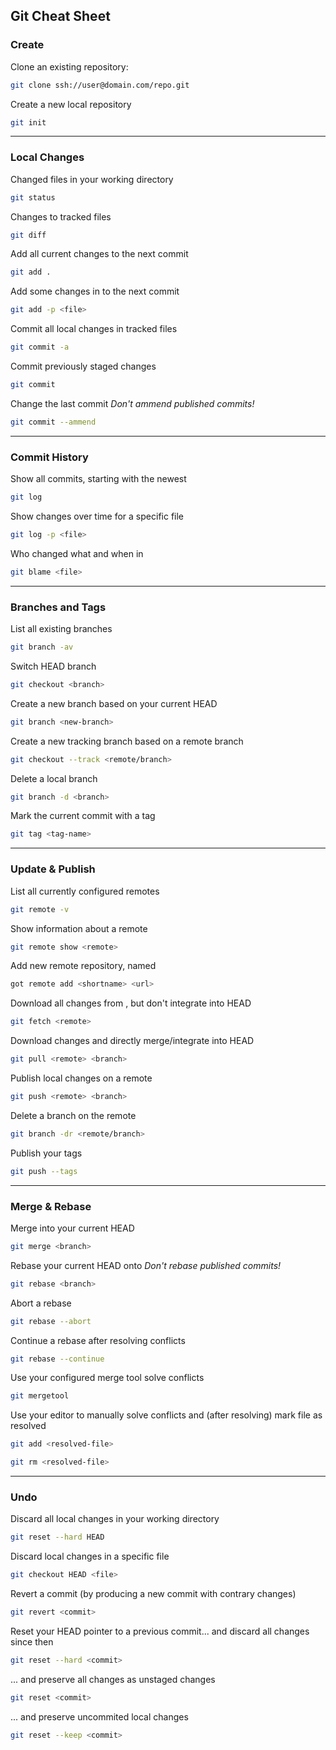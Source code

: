 ## Git Cheat Sheet

### Create

Clone an existing repository:
```bash
git clone ssh://user@domain.com/repo.git
```

Create a new local repository
```bash
git init
```
* * *

### Local Changes

Changed files in your working directory
```bash
git status
```

Changes to tracked files
```bash
git diff
```

Add all current changes to the next commit
```bash
git add .
```

Add some changes in <file> to the next commit
```bash
git add -p <file>
```

Commit all local changes in tracked files
```bash
git commit -a
```

Commit previously staged changes
```bash
git commit
```

Change the last commit
*Don't ammend published commits!*
```bash
git commit --ammend
```

* * *

### Commit History

Show all commits, starting with the newest
```bash
git log
```

Show changes over time for a specific file
```bash
git log -p <file>
```

Who changed what and when in <file>
```bash
git blame <file>
```

* * *

### Branches and Tags

List all existing branches
```bash
git branch -av
```

Switch HEAD branch
```bash
git checkout <branch>
```

Create a new branch based on your current HEAD
```bash
git branch <new-branch>
```

Create a new tracking branch based on a remote branch
```bash
git checkout --track <remote/branch>
```

Delete a local branch
```bash
git branch -d <branch>
```

Mark the current commit with a tag
```bash
git tag <tag-name>
```

* * *

### Update & Publish

List all currently configured remotes
```bash
git remote -v
```

Show information about a remote
```bash
git remote show <remote>
```

Add new remote repository, named <remote>
```bash
got remote add <shortname> <url>
```

Download all changes from <remote>, but don't integrate into HEAD
```bash
git fetch <remote>
```

Download changes and directly merge/integrate into HEAD
```bash
git pull <remote> <branch>
```

Publish local changes on a remote
```bash
git push <remote> <branch>
```

Delete a branch on the remote
```bash
git branch -dr <remote/branch>
```

Publish your tags
```bash
git push --tags
```

* * *

### Merge & Rebase

Merge <branch> into your current HEAD
```bash
git merge <branch>
```

Rebase your current HEAD onto <branch>
*Don't rebase published commits!*
```bash
git rebase <branch>
```

Abort a rebase
```bash
git rebase --abort
```

Continue a rebase after resolving conflicts
```bash
git rebase --continue
```


Use your configured merge tool solve conflicts
```bash
git mergetool
```

Use your editor to manually solve conflicts and (after resolving) mark file as resolved
```bash
git add <resolved-file>
```
```bash
git rm <resolved-file>
```

* * *

### Undo

Discard all local changes in your working directory
```bash
git reset --hard HEAD
```

Discard local changes in a specific file
```bash
git checkout HEAD <file>
```

Revert a commit (by producing a new commit with contrary changes)
```bash
git revert <commit>
```

Reset your HEAD pointer to a previous commit... and discard all changes since then
```bash
git reset --hard <commit>
```

... and preserve all changes as unstaged changes
```bash
git reset <commit>
```

... and preserve uncommited local changes
```bash
git reset --keep <commit>
```
